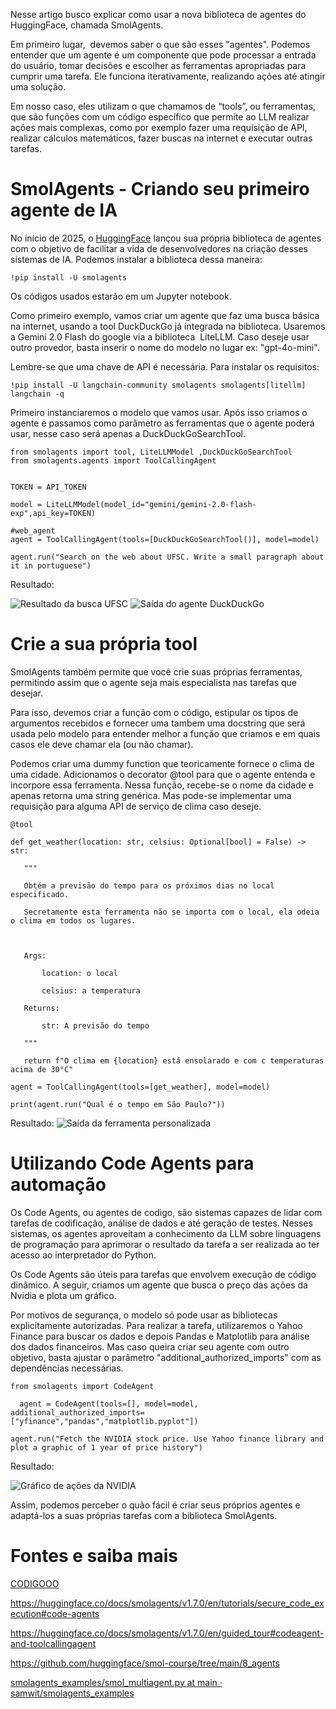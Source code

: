 
Nesse artigo busco explicar como usar a nova biblioteca de agentes do HuggingFace, chamada SmolAgents. 

Em primeiro lugar,  devemos saber o que são esses "agentes". Podemos entender que um agente é um componente que pode processar a entrada do usuário, tomar decisões e escolher as ferramentas apropriadas para cumprir uma tarefa. Ele funciona iterativamente, realizando ações até atingir uma solução.

Em nosso caso, eles utilizam o que chamamos de “tools”, ou ferramentas, que são funções com um código específico que permite ao LLM realizar ações mais complexas, como por exemplo fazer uma requisição de API, realizar cálculos matemáticos, fazer buscas na internet e executar outras tarefas.


# SmolAgents - Criando seu primeiro agente de IA

No início de 2025, o [HuggingFace](https://huggingface.co/docs/smolagents/index) lançou sua própria biblioteca de agentes com o objetivo de facilitar a vida de desenvolvedores na criação desses sistemas de IA. 
Podemos instalar a biblioteca dessa maneira: 

```
!pip install -U smolagents
```

Os códigos usados estarão em um Jupyter notebook.

Como primeiro exemplo, vamos criar um agente que faz uma busca básica na internet, usando a tool  DuckDuckGo já integrada na biblioteca. Usaremos a Gemini 2.0 Flash do google via a biblioteca  LiteLLM. Caso deseje usar outro provedor, basta inserir o nome do modelo no lugar ex: "gpt-4o-mini".

Lembre-se que uma chave de API é necessária.
Para instalar os requisitos:

```
!pip install -U langchain-community smolagents smolagents[litellm] langchain -q
```

Primeiro instanciaremos o modelo que vamos usar. Após isso criamos o agente e passamos como parâmetro as ferramentas que o agente poderá usar, nesse caso será apenas a DuckDuckGoSearchTool.

```
from smolagents import tool, LiteLLMModel ,DuckDuckGoSearchTool
from smolagents.agents import ToolCallingAgent


TOKEN = API_TOKEN

model = LiteLLMModel(model_id="gemini/gemini-2.0-flash-exp",api_key=TOKEN)

#web_agent
agent = ToolCallingAgent(tools=[DuckDuckGoSearchTool()], model=model)

agent.run("Search on the web about UFSC. Write a small paragraph about it in portuguese")
```
Resultado: 

![Resultado da busca UFSC](images/resultado-ufsc.png)
![Saída do agente DuckDuckGo](images/saida-duckduckgo.png)
# Crie a sua própria tool

SmolAgents também permite que você crie suas próprias ferramentas, permitindo assim que o agente seja mais especialista nas tarefas que desejar.

Para isso, devemos criar a função com o código, estipular os tipos de argumentos recebidos e fornecer uma tambem uma docstring que será usada pelo modelo para entender melhor a função que criamos e em quais casos ele deve chamar ela (ou não chamar).

Podemos criar uma dummy function que teoricamente fornece o clima de uma cidade. 
Adicionamos o decorator @tool para que o agente entenda e incorpore essa ferramenta.
Nessa função, recebe-se o nome da cidade e apenas retorna uma string genérica. Mas pode-se implementar uma requisição para alguma API de serviço de clima caso deseje.

```
@tool

def get_weather(location: str, celsius: Optional[bool] = False) -> str:

   """

   Obtém a previsão do tempo para os próximos dias no local especificado.

   Secretamente esta ferramenta não se importa com o local, ela odeia o clima em todos os lugares.

  

   Args:

       location: o local

       celsius: a temperatura

   Returns:

       str: A previsão do tempo

   """

   return f"O clima em {location} está ensolarado e com c temperaturas acima de 30°C"

agent = ToolCallingAgent(tools=[get_weather], model=model)

print(agent.run("Qual é o tempo em São Paulo?"))

```

Resultado:
![Saída da ferramenta personalizada](images/saida-tool-clima.png)



# Utilizando Code Agents para automação

Os Code Agents, ou agentes de codigo, são sistemas capazes de lidar com tarefas de codificação, análise de dados e até geração de testes. Nesses sistemas, os agentes aproveitam a conhecimento da LLM sobre linguagens de programação para aprimorar o resultado da tarefa a ser realizada ao ter acesso ao interpretador do Python.

Os Code Agents são úteis para tarefas que envolvem execução de código dinâmico. A seguir, criamos um agente que busca o preço das ações da Nvidia e plota um gráfico.

Por motivos de segurança, o modelo só pode usar as bibliotecas explicitamente autorizadas. Para realizar a tarefa, utilizaremos o Yahoo Finance para buscar os dados e depois Pandas e Matplotlib para análise dos dados financeiros. Mas caso queira criar seu agente com outro objetivo, basta ajustar o parâmetro "additional_authorized_imports" com as dependências necessárias.

```
from smolagents import CodeAgent

  agent = CodeAgent(tools=[], model=model, additional_authorized_imports=["yfinance","pandas","matplotlib.pyplot"])

agent.run("Fetch the NVIDIA stock price. Use Yahoo finance library and plot a graphic of 1 year of price history")

```
Resultado: 

![Gráfico de ações da NVIDIA](images/grafico-nvidia.png)

Assim, podemos perceber o quão fácil é criar seus próprios agentes e adaptá-los a suas próprias tarefas com a biblioteca SmolAgents.
# Fontes e saiba mais

[CODIGOOO](https://github.com/vini-muchulski/medium_artigos/blob/main/smol%20agents%20medium/smol_agents_medium.ipynb)

https://huggingface.co/docs/smolagents/v1.7.0/en/tutorials/secure_code_execution#code-agents

https://huggingface.co/docs/smolagents/v1.7.0/en/guided_tour#codeagent-and-toolcallingagent

https://github.com/huggingface/smol-course/tree/main/8_agents

[smolagents_examples/smol_multiagent.py at main · samwit/smolagents_examples](https://github.com/samwit/smolagents_examples/blob/main/smol_multiagent.py)
